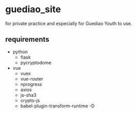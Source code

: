 guediao_site
==
for private practice and especially for Guediao Youth to use.

## requirements
- python
    - flask
    - pycryptodome
- vue
    - vuex
    - vue-router
    - nprogress
    - axios
    - js-sha3
    - crypto-js
    - babel-plugin-transform-runtime -D